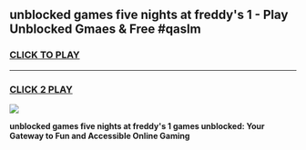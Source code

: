 
## unblocked games five nights at freddy's 1 - Play Unblocked Gmaes & Free #qaslm
<h3>
<a href="https://news.freeplayer.one?title=unblocked_games_five_nights_at_freddy's_1&ref=24F">CLICK TO PLAY</a></h3>
<hr>

<h3>
<a href="https://news.freeplayer.one?title=unblocked_games_five_nights_at_freddy's_1&ref=24F">CLICK 2 PLAY</a>
  
</h3>

<a href="https://news.freeplayer.one?title=unblocked_games_five_nights_at_freddy's_1&ref=24F/"><img src="https://clearcache.store/games.png"></a>


**unblocked games five nights at freddy's 1 games unblocked: Your Gateway to Fun and Accessible Online Gaming**
